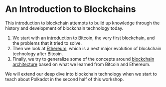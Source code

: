 # An Introduction to Blockchains

This introduction to blockchain attempts to build up knowledge through the history and development of blockchain technology today.

1. We start with an [introduction to Bitcoin](pre-rust/blockchain/bitcoin.md), the very first blockchain, and the problems that it tried to solve.
2. Then we look at [Ethereum](pre-rust/blockchain/ethereum.md), which is a next major evolution of blockchain technology after Bitcoin.
3. Finally, we try to generalize some of the concepts around [blockchain architecture](pre-rust/blockchain/architecture.md) based on what we learned from Bitcoin and Ethereum.

We will extend our deep dive into blockchain technology when we start to teach about Polkadot in the second half of this workshop.
